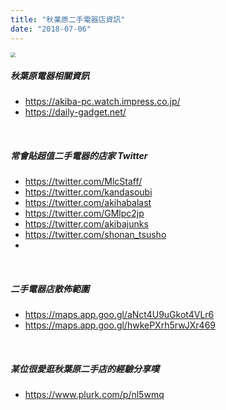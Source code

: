 ```yaml
---
title: "秋業原二手電器店資訊"
date: "2018-07-06"
---
```


<img src="https://i.imgur.com/EOXYCV1.jpg)" style="zoom:50%" />

</br>

##### 秋葉原電器相關資訊
* https://akiba-pc.watch.impress.co.jp/
* https://daily-gadget.net/

</br>

##### 常會貼超值二手電器的店家 Twitter
* https://twitter.com/MlcStaff/
* https://twitter.com/kandasoubi
* https://twitter.com/akihabalast
* https://twitter.com/GMlpc2jp
* https://twitter.com/akibajunks
* https://twitter.com/shonan_tsusho
* 

</br>

##### 二手電器店散佈範圍
* https://maps.app.goo.gl/aNct4U9uGkot4VLr6
* https://maps.app.goo.gl/hwkePXrh5rwJXr469

</br>

##### 某位很愛逛秋葉原二手店的經驗分享噗
* https://www.plurk.com/p/nl5wmq
